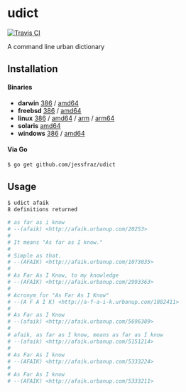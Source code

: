 # udict

[![Travis CI](https://travis-ci.org/jessfraz/udict.svg?branch=master)](https://travis-ci.org/jessfraz/udict)

A command line urban dictionary

## Installation

#### Binaries

- **darwin** [386](https://github.com/jessfraz/udict/releases/download/v0.3.0/udict-darwin-386) / [amd64](https://github.com/jessfraz/udict/releases/download/v0.3.0/udict-darwin-amd64)
- **freebsd** [386](https://github.com/jessfraz/udict/releases/download/v0.3.0/udict-freebsd-386) / [amd64](https://github.com/jessfraz/udict/releases/download/v0.3.0/udict-freebsd-amd64)
- **linux** [386](https://github.com/jessfraz/udict/releases/download/v0.3.0/udict-linux-386) / [amd64](https://github.com/jessfraz/udict/releases/download/v0.3.0/udict-linux-amd64) / [arm](https://github.com/jessfraz/udict/releases/download/v0.3.0/udict-linux-arm) / [arm64](https://github.com/jessfraz/udict/releases/download/v0.3.0/udict-linux-arm64)
- **solaris** [amd64](https://github.com/jessfraz/udict/releases/download/v0.3.0/udict-solaris-amd64)
- **windows** [386](https://github.com/jessfraz/udict/releases/download/v0.3.0/udict-windows-386) / [amd64](https://github.com/jessfraz/udict/releases/download/v0.3.0/udict-windows-amd64)

#### Via Go

```bash
$ go get github.com/jessfraz/udict
```

## Usage

```bash
$ udict afaik
8 definitions returned

# as far as i know
# --(afaik) <http://afaik.urbanup.com/20253>
#
# It means "As far as I know."
#
# Simple as that.
# --(AFAIK) <http://afaik.urbanup.com/1073035>
#
# As Far As I Know, to my knowledge
# --(AFAIK) <http://afaik.urbanup.com/2993363>
#
# Acronym for "As Far As I Know"
# --(A F A I K) <http://a-f-a-i-k.urbanup.com/1882411>
#
# As Far as I Know
# --(afaik) <http://afaik.urbanup.com/5696389>
#
# afaik, as far as I know, means as far as I know
# --(afaik) <http://afaik.urbanup.com/5151214>
#
# As Far As I know
# --(AFAIK) <http://afaik.urbanup.com/5333224>
#
# As Far As I know
# --(AFAIK) <http://afaik.urbanup.com/5333211>
```


